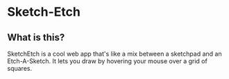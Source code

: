 # Sketch-Etch

## What is this?
SketchEtch is a cool web app that's like a mix between a sketchpad and an Etch-A-Sketch. It lets you draw by hovering your mouse over a grid of squares.
